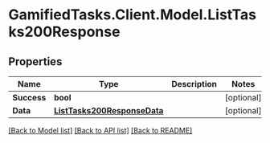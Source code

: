 # GamifiedTasks.Client.Model.ListTasks200Response

## Properties

Name | Type | Description | Notes
------------ | ------------- | ------------- | -------------
**Success** | **bool** |  | [optional] 
**Data** | [**ListTasks200ResponseData**](ListTasks200ResponseData.md) |  | [optional] 

[[Back to Model list]](../../README.md#documentation-for-models) [[Back to API list]](../../README.md#documentation-for-api-endpoints) [[Back to README]](../../README.md)

